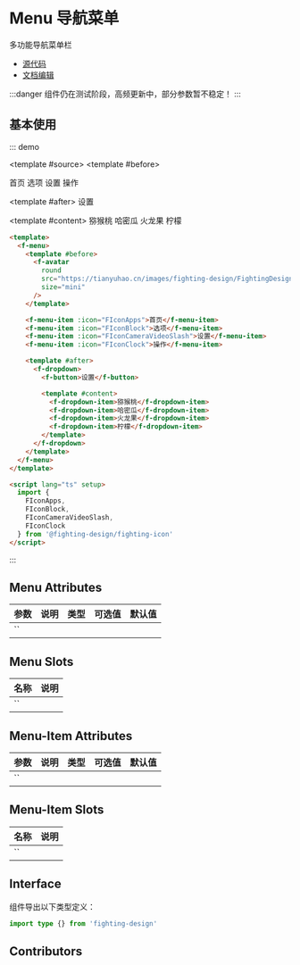 # Menu 导航菜单

多功能导航菜单栏

- [源代码](https://github.com/FightingDesign/fighting-design/tree/master/packages/fighting-design/menu)
- [文档编辑](https://github.com/FightingDesign/fighting-design/blob/master/docs/docs/components/menu.md)

:::danger
组件仍在测试阶段，高频更新中，部分参数暂不稳定！
:::

## 基本使用

::: demo

<template #source>
<f-menu>
<template #before>
<f-avatar round src="https://tianyuhao.cn/images/fighting-design/FightingDesign.svg" size="mini" />
</template>

<f-menu-item :icon="FIconApps">首页</f-menu-item>
<f-menu-item :icon="FIconBlock">选项</f-menu-item>
<f-menu-item :icon="FIconCameraVideoSlash">设置</f-menu-item>
<f-menu-item :icon="FIconClock">操作</f-menu-item>

<template #after>
<f-dropdown>
<f-button>设置</f-button>

<template #content>
<f-dropdown-item>猕猴桃</f-dropdown-item>
<f-dropdown-item>哈密瓜</f-dropdown-item>
<f-dropdown-item>火龙果</f-dropdown-item>
<f-dropdown-item>柠檬</f-dropdown-item>
</template>
</f-dropdown>
</template>
</f-menu>
</template>

```html
<template>
  <f-menu>
    <template #before>
      <f-avatar
        round
        src="https://tianyuhao.cn/images/fighting-design/FightingDesign.svg"
        size="mini"
      />
    </template>

    <f-menu-item :icon="FIconApps">首页</f-menu-item>
    <f-menu-item :icon="FIconBlock">选项</f-menu-item>
    <f-menu-item :icon="FIconCameraVideoSlash">设置</f-menu-item>
    <f-menu-item :icon="FIconClock">操作</f-menu-item>

    <template #after>
      <f-dropdown>
        <f-button>设置</f-button>

        <template #content>
          <f-dropdown-item>猕猴桃</f-dropdown-item>
          <f-dropdown-item>哈密瓜</f-dropdown-item>
          <f-dropdown-item>火龙果</f-dropdown-item>
          <f-dropdown-item>柠檬</f-dropdown-item>
        </template>
      </f-dropdown>
    </template>
  </f-menu>
</template>

<script lang="ts" setup>
  import {
    FIconApps,
    FIconBlock,
    FIconCameraVideoSlash,
    FIconClock
  } from '@fighting-design/fighting-icon'
</script>
```

:::

## Menu Attributes

| 参数 | 说明 | 类型 | 可选值 | 默认值 |
| ---- | ---- | ---- | ------ | ------ |
| ``   |      |      |        |        |

## Menu Slots

| 名称 | 说明 |
| ---- | ---- |
| ``   |      |

## Menu-Item Attributes

| 参数 | 说明 | 类型 | 可选值 | 默认值 |
| ---- | ---- | ---- | ------ | ------ |
| ``   |      |      |        |        |

## Menu-Item Slots

| 名称 | 说明 |
| ---- | ---- |
| ``   |      |

## Interface

组件导出以下类型定义：

```ts
import type {} from 'fighting-design'
```

## Contributors

<a href="https://github.com/Tyh2001" target="_blank">
  <f-avatar round src="https://avatars.githubusercontent.com/u/73180970?v=4" />
</a>
